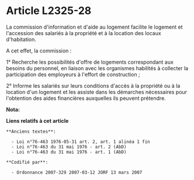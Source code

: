 # Article L2325-28

La commission d'information et d'aide au logement facilite le logement et l'accession des salariés à la propriété et à la
location des locaux d'habitation.

A cet effet, la commission :

1° Recherche les possibilités d'offre de logements correspondant aux besoins du personnel, en liaison avec les organismes
habilités à collecter la participation des employeurs à l'effort de construction ;

2° Informe les salariés sur leurs conditions d'accès à la propriété ou à la location d'un logement et les assiste dans les
démarches nécessaires pour l'obtention des aides financières auxquelles ils peuvent prétendre.

**Nota:**



**Liens relatifs à cet article**

	**Anciens textes**:

	  - Loi n°76-463 1976-05-31 art. 2, art. 1 alinéa 1 fin
	  - Loi n°76-463 du 31 mai 1976 - art. 2 (AbD)
	  - Loi n°76-463 du 31 mai 1976 - art. 1 (AbD)

	**Codifié par**:

	  - Ordonnance 2007-329 2007-03-12 JORF 13 mars 2007
